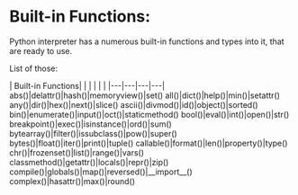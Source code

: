 # Built-in Functions:

Python interpreter has a numerous built-in functions and types into it, that are ready to use.

List of those:

| Built-in Functions|
| | | | |
|---|---|---|---|
abs()|delattr()|hash()|memoryview()|set()
all()|dict()|help()|min()|setattr()
any()|dir()|hex()|next()|slice()
ascii()|divmod()|id()|object()|sorted()
bin()|enumerate()|input()|oct()|staticmethod()
bool()|eval()|int()|open()|str()
breakpoint()|exec()|isinstance()|ord()|sum()
bytearray()|filter()|issubclass()|pow()|super()
bytes()|float()|iter()|print()|tuple()
callable()|format()|len()|property()|type()
chr()|frozenset()|list()|range()|vars()
classmethod()|getattr()|locals()|repr()|zip()
compile()|globals()|map()|reversed()|\_\_import\_\_()
complex()|hasattr()|max()|round()
